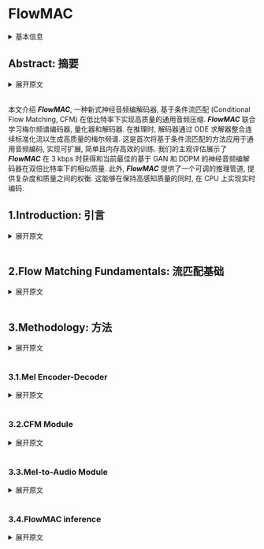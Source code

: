 # FlowMAC

<details>
<summary>基本信息</summary>

- 标题: "FlowMAC: Conditional Flow Matching for Audio Coding at Low Bit Rates"
- 作者: 
  - 01 Nicola Pia
  - 02 Martin Strauss
  - 03 Markus Multrus 
  - 04 Bernd Edler
- 链接: 
  - [ArXiv](https://arxiv.org/abs/2409.17635)
  - [Publication] Submitted to ICASSP 2025
  - [Github]
  - [Demo]
- 文件: 
  - [ArXiv](_PDF/2409.17635v1__FlowMAC__Conditional_Flow_Matching_for_Audio_Coding_at_Low_Bit_Rates.pdf)
  - [Publication] #TODO

</details>

## Abstract: 摘要

<details>
<summary>展开原文</summary>

This paper introduces ***FlowMAC***, a novel neural audio codec for high-quality general audio compression at low bit rates based on conditional flow matching (CFM). 
***FlowMAC*** jointly learns a mel spectrogram encoder, quantizer and decoder. 
At inference time the decoder integrates a continuous normalizing flow via an ODE solver to generate a high-quality mel spectrogram. 
This is the first time that a CFM-based approach is applied to general audio coding, enabling a scalable, simple and memory efficient training. 
Our subjective evaluations show that ***FlowMAC*** at 3 kbps achieves similar quality as state-of-the-art GAN-based and DDPM-based neural audio codecs at double the bit rate. 
Moreover, ***FlowMAC*** offers a tunable inference pipeline, which permits to trade off complexity and quality. 
This enables real-time coding on CPU, while maintaining high perceptual quality.

</details>
<br>

本文介绍 ***FlowMAC***, 一种新式神经音频编解码器, 基于条件流匹配 (Conditional Flow Matching, CFM) 在低比特率下实现高质量的通用音频压缩.
***FlowMAC*** 联合学习梅尔频谱编码器, 量化器和解码器.
在推理时, 解码器通过 ODE 求解器整合连续标准化流以生成高质量的梅尔频谱.
这是首次将基于条件流匹配的方法应用于通用音频编码, 实现可扩展, 简单且内存高效的训练.
我们的主观评估展示了 ***FlowMAC*** 在 3 kbps 时获得和当前最佳的基于 GAN 和 DDPM 的神经音频编解码器在双倍比特率下的相似质量.
此外, ***FlowMAC*** 提供了一个可调的推理管道, 提供复杂度和质量之间的权衡.
这能够在保持高感知质量的同时, 在 CPU 上实现实时编码.


## 1.Introduction: 引言

<details>
<summary>展开原文</summary>

In the modern digital world, audio codecs are used on a day-to-day basis, so every technological advancement can have a large impact.
In recent years, deep neural networks (DNNs) revolutionized the field of audio compression.
Early approaches~\cite{firstnn_coding,knet_coding,zhen2020efficientscalableneuralresidual} control the compression at via entropy-based losses and ensure good quality via reconstruction losses. 
With the advent of deep generative models the quality of neural codecs at bit rates lower than 12 kbps greatly improved. 

While for speech coding many different approaches were proven to be successful~\cite{wavenet_coding,lpcnet_coding,ssmgan,cascade_coding}, the general audio codec SoundStream~\cite{soundstream} established a new paradigm of training a residual VQ-VAE~\cite{vq_vae} via an additional GAN loss end-to-end (e2e).
For this, a DNN-encoder extracts a learned latent, a residual VQ generates the bit stream, and a DNN-decoder synthesizes the audio.
All the modules are jointly learned via a combination of multiple spectral reconstruction, VQ-VAE codebook and commitment and adversarial losses.

Various improvements on the design of SoundStream were proposed afterwards.
EnCodec~\cite{defossez2023encodec} used recurrent networks and an improved compression capability via entropy coding based on language models in the quantizer.
The Descript-Audio-Codec (DAC)~\cite{dac} achieved high quality extending on the model size, using innovative audio-specific activations~\cite{snake}, and scaling up the discriminator architecture.

The e2e VQ-GAN approach offers a great flexibility in the design and complexity of the codec~\cite{tfnet,pia22_interspeech,funcodec}.
However, it often entails a complicated and unstable training pipeline, which sometimes fails to meet quality expectations for challenging signal types, particularly at bit rates lower than 6 kbps.

Denoising Diffusion Probabilistic Models (DDPMs) were proposed recently for speech~\cite{ladiffcodec} and general audio~\cite{NEURIPS2023_MDB,liu2024semanticodecultralowbitrate}.
While~\cite{liu2024semanticodecultralowbitrate} targets semantic coding at ultra low bit rates, MultiBandDiffusion (MBD)~\cite{NEURIPS2023_MDB} is a decoder model that enables high-quality synthesis of the EnCodec latent at 1.5, 3 and 6 kbps for general audio.
This model uses a time-domain subband-based decoding scheme and achieves state-of-the-art quality for music.
The high complexity of this model makes it hard to use in embedded devices and its dependency on a pre-trained bit stream might limit its compression capabilities.

VQ-GANs entail a highly involved training pipeline and the existing DDPMs are computationally heavy models.
This demonstrates the need for a solution that is easy to train, while offering high quality performance at acceptable complexity.

Recently, a new paradigm to train continuous normalizing flows (CNFs) called conditional flow matching (CFM) emerged~\cite{lipman2023flow} and demonstrated state-of-the-art quality for both image~\cite{esser2024scalingrectifiedflowtransformers} and audio generation~\cite{matcha, p_flow, le2023voicebox}.
This approach offers a simple training pipeline at much lower inference and training costs compared to DDPMs. 

In this work, we present the \textbf{Flow} \textbf{M}atching \textbf{A}udio \textbf{C}odec (\textbf{FlowMAC}), a new audio compression model for low bit rate coding of general audio at $24$ kHz audio based on CFM.
Our proposed approach learns a mel spectrogram encoder, residual VQ, and decoder via a combination of a simple reconstruction loss and the CFM objective.
The CFM-based decoder generates realistic mel spectrograms from the discrete latent, which is then converted to waveform domain via an efficient version of BigVGAN~\cite{lee2023bigvgan}.
The model design is simple and the training pipeline is stable and efficient.

Our contributions can be summarized as follows: 
- We introduce FlowMAC, a CFM-based mel spectrogram codec offering a simple and efficient training pipeline.
- Our listening test results demonstrate that FlowMAC achieves state-of-the-art quality at 3 kbps matching GAN-based and DDPM-based solutions at double the bit rate.
- We propose an efficient version of FlowMAC capable of coding at high quality and faster than real time on a CPU.

</details>
<br>

## 2.Flow Matching Fundamentals: 流匹配基础

<details>
<summary>展开原文</summary>

For neural audio coding, we learn an encoder-decoder architecture that compresses input mel spectrograms into a quantized bit stream.
We then use the information from this bit stream to condition a CFM-based mel spectrogram decoder for high-quality mel spectrogram generation.
To this end, we consider the distribution $q$ of mel spectrograms of the input audio signals and we learn a time-dependent vector field $\mathbf{u}_t$, whose flow transforms a Gaussian prior $p_0$ into $q$.

Flow matching~\cite{lipman2023flow} describes a method to fit a time-dependent probability density path $p_t:[0,1] \times \mathbb{R}^d \rightarrow \mathbb{R}^{\ge 0}$ between a simple sampling distribution $p_0(\mathbf{x})$ and the target data distribution $q(\mathbf{x})$, where $t \in [0,1]$ and $\mathbf{x} \in \mathbb{R}^d$.
More precisely it defines a framework to train a CNF $\phi_t$ via learning its associated vector field $\mathbf{u}_t$ directly.

Following Section 4.1 in~\cite{lipman2023flow} we define 

\[
p_t(\mathbf{x}|\mathbf{x}_1) = \mathcal{N}\left(\mathbf{x}; \mu_t(\mathbf{x}_1), \sigma_t(\mathbf{x}_1)^2\mathbf{I}\right),
\]

where $\mathbf{x}_1\sim q(\mathbf{x}_1)$ sampled from the train set, $\mu_t(x) = t \mathbf{x}_1$, and $\sigma_t = 1 - (1 - \sigma_\text{min})t$ with $\sigma_\text{min} \ll 1$.
This defines a Gaussian path where $p_0$ is the standard Gaussian and $p_1$ is a Gaussian centered at $\mathbf{x}_1$ with small variance.
Theorem 3 in \cite{lipman2023flow} shows that this probability path is generated by the Optimal Transport Conditional Vector Field

\[
\mathbf{u}_t(\mathbf{x}|\mathbf{x}_1) = \frac{\mathbf{x}_1 - (1 - \sigma_\text{min})\mathbf{x}}{1 - (1 - \sigma_\text{min})t}.
\]

This yields the conditional flow matching objective

\[
\begin{aligned}
	\mathcal{L}_{\textup{CFM}}(\theta) 
  &= \mathbb{E}_{t,q(\mathbf{x}_1),p_t(\mathbf{x}|\mathbf{x}_1)} \|\mathbf{v}_t(\mathbf{x};\theta) - \mathbf{u}_t(\mathbf{x}|\mathbf{x}_1)\|^2\\
	& = \mathbb{E}_{t,q(\mathbf{x}_1),p_0(\mathbf{x}_0)} \|\mathbf{v}_t(\mathbf{x};\theta) - \left(\mathbf{x}_1 - (1 - \sigma_\text{min})\mathbf{x}_0\right)\|^2
\end{aligned}
\]

where $\mathbf{v}_t(\mathbf{x}, \theta)$ denotes a DNN parametrized by $\theta$, the time step $t \sim \mathbb{U}[0,1]$ is sampled from a uniform distribution.

For our system the neural network $\mathbf{v}_t(\mathbf{x};\theta)$ is additionally conditioned on the decoded bit stream $c$ obtained from a learned mel spectrogram compression network.
During inference, $\mathbf{v}_t$ takes $c$ as input and a Gaussian noise sample $\mathbf{x}_0$ and outputs the derivatives of the corresponding CNF.
This flow is then integrated using an ODE solver, e.g. the Euler method.

</details>
<br>

## 3.Methodology: 方法

<details>
<summary>展开原文</summary>

The architecture of FlowMAC is illustrated in Figure~\ref{fig:arch}.

</details>
<br>

### 3.1.Mel Encoder-Decoder

<details>
<summary>展开原文</summary>

The $128$ mel spectrogram bands are calculated on the input $24$ kHz audio with hop size $512$ and window of $2048$ samples, hence, yielding 47 frames per second.
Mean and standard deviations are calculated offline for the whole dataset and used as fixed normalization factors for the input.
The normalized mel spectrogram passes through a 1$\times$1 convolutional layer with 128 channels to extract features for the encoder.
The encoder is a sequence of multi-head attention (MHA), dropout, layer normalization, feed-forward and dropout layers, producing a latent vector to be quantized.
The network block is repeated $N=6$ times. 

The decoder architecture follows the same structure as the encoder.
Finally, a 1$\times$1 convolutional layer serves as a final projection layer to generate the decoded quantized mel spectrogram.
The sum of MSE and MAE losses ($\mathcal{L}_{prior}$) serves as reconstruction loss for the input mel spectrogram. 

For quantization we use a learned residual VQ based on VQ-VAE~\cite{vq_vae}, with projections to small dimensional spaces similar to~\cite{dac}.
FlowMAC uses a codebook size of 256 and 8 quantizer stages and a downsampling dimension 16 for the 128-dimensional latent.
Using 8 bits per level with 47 frames per second results in a rounded total of 3 kbps.

</details>
<br>

### 3.2.CFM Module

<details>
<summary>展开原文</summary>

The CFM architecture follows~\cite{matcha} and uses a U-Net with residual 1D convolutional blocks and transformer blocks with snakebeta activations~\cite{lee2023bigvgan}.
Finally, the output of the U-Net passes through a 1D Block consisting of a 1D convolution, group normalization and a Mish activation~\cite{misra2020mishselfregularizednonmonotonic}, after which a 1$\times$1 convolutional layer creates the final output.
The corresponding time-step embeddings use a RoPE-Embedding as in~\cite{grad_tts}.

The CFM decoder is conditioned on the decoded quantized mel spectrogram via concatenation to the input Gaussian noise to estimate the corresponding vector field.
The optimization criteria $\mathcal{L}_{\text{CFM}}$ is defined in Section~\ref{sec:fm}. 

Overall, the training objective for the whole system is then

\[
	\mathcal{L} = \lambda_p \mathcal{L}_{prior} + \lambda_v\mathcal{L}_{q} + \mathcal{L}_{\text{CFM}},
\]

where $\lambda_p=0.01$ and $\lambda_v=0.25$ denote weighting factors for the prior and VQ-VAE loss ($\mathcal{L}_{q}$). 
To improve the CFM training, we sample the timestep $t$ according to a logit normal distribution~\cite{esser2024scalingrectifiedflowtransformers} for each mini-batch.
In addition, we train our model with a classifier-free guidance (CFG) technique~\cite{ho2021classifierfree}, where the decoded mel spectrogram condition is set to zero with a probability of $p_g=0.2$, which improves signal quality.

</details>
<br>

### 3.3.Mel-to-Audio Module

<details>
<summary>展开原文</summary>

As mel-to-audio module, we re-train a smaller version of BigVGAN~\cite{lee2023bigvgan} on our data: We adapt the mel spectrogram calculation to fit the setting described in Section~\ref{subsec:enc-dec}.
Then, we decrease the decoder initial channels to 1024 and use an additional upsampling layer.
This yields a smaller architecture than the original BigVGAN. %, whose number of parameters is comparable with the DAC Decoder.

Notice that the dependence of our system on this mel-to-audio module for the final audio synthesis leads to a highest achievable quality dictated by BigVGAN's performance.
This is saturated by our mel spectrogram codec and our subjective evaluations confirm this phenomenon.

</details>
<br>

### 3.4.FlowMAC inference

<details>
<summary>展开原文</summary>

Thanks to the residual vector quantizer we achieve bit rate scalability via dropping out codebook levels at inference time.
Moreover, the iterative nature of the Euler method used for inference enables some freedom on the number of function evaluations (NFE) for the CFM decoder.
FlowMAC works at 1.5 and 3 kbps, uses 32 steps for the ODE solver and factor 1 for the CFG, hence, leading to a total of 64 NFE. 

Early experimentation showed that the quality of the mel coder subsystem quickly saturates.
To test this, we introduce FlowMAC-CQ, a separately trained model at 6 kbps.
For this we use the same hyperparameters and NFE as for FlowMAC.
Finally, we test the quality-complexity trade-off via using a single step for the Euler method and no CFG, hence, obtaining FlowMAC-LC and using 1 NFE.

Informal listening showed that using more than 64 NFE did not bring significant improvement in quality.
Careful attention needs to be placed on the choice of the CFG factor: values smaller than 0.2 usually lead to noisy signals (except for the single-step Euler method) and values bigger that 2 overestimate the energy and introduce unwanted artifacts.

</details>
<br>
